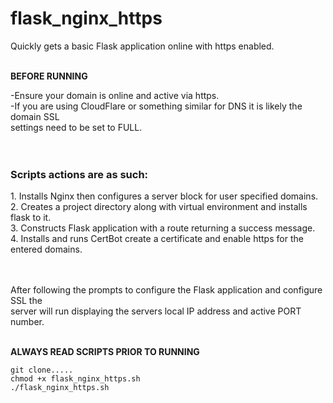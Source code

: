 # flask_nginx_https
Quickly gets a basic Flask application online with https enabled.<br><br>

**BEFORE RUNNING**<br>

-Ensure your domain is online and active via https.<br>
-If you are using CloudFlare or something similar for DNS it is likely the domain SSL<br>settings need to be set to FULL.<br><br><br>


<h3>Scripts actions are as such:</h3>
1. Installs Nginx then configures a server block for user specified domains.<br>
2. Creates a project directory along with virtual environment and installs flask to it.<br>
3. Constructs Flask application with a route returning a success message.<br>
4. Installs and runs CertBot create a certificate and enable https for the entered domains. <br><br><br>


After following the prompts to configure the Flask application and configure SSL the<br>server will run displaying the servers local IP address and active PORT number.<br><br>

**ALWAYS READ SCRIPTS PRIOR TO RUNNING**<br>
```
git clone.....
chmod +x flask_nginx_https.sh
./flask_nginx_https.sh
```
